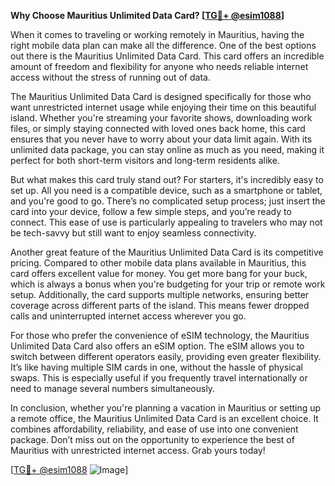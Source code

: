 **Why Choose Mauritius Unlimited Data Card? [[TG💪+ @esim1088](https://t.me/s/esim1088)]**

When it comes to traveling or working remotely in Mauritius, having the right mobile data plan can make all the difference. One of the best options out there is the Mauritius Unlimited Data Card. This card offers an incredible amount of freedom and flexibility for anyone who needs reliable internet access without the stress of running out of data.

The Mauritius Unlimited Data Card is designed specifically for those who want unrestricted internet usage while enjoying their time on this beautiful island. Whether you're streaming your favorite shows, downloading work files, or simply staying connected with loved ones back home, this card ensures that you never have to worry about your data limit again. With its unlimited data package, you can stay online as much as you need, making it perfect for both short-term visitors and long-term residents alike.

But what makes this card truly stand out? For starters, it's incredibly easy to set up. All you need is a compatible device, such as a smartphone or tablet, and you're good to go. There’s no complicated setup process; just insert the card into your device, follow a few simple steps, and you’re ready to connect. This ease of use is particularly appealing to travelers who may not be tech-savvy but still want to enjoy seamless connectivity.

Another great feature of the Mauritius Unlimited Data Card is its competitive pricing. Compared to other mobile data plans available in Mauritius, this card offers excellent value for money. You get more bang for your buck, which is always a bonus when you're budgeting for your trip or remote work setup. Additionally, the card supports multiple networks, ensuring better coverage across different parts of the island. This means fewer dropped calls and uninterrupted internet access wherever you go.

For those who prefer the convenience of eSIM technology, the Mauritius Unlimited Data Card also offers an eSIM option. The eSIM allows you to switch between different operators easily, providing even greater flexibility. It’s like having multiple SIM cards in one, without the hassle of physical swaps. This is especially useful if you frequently travel internationally or need to manage several numbers simultaneously.

In conclusion, whether you're planning a vacation in Mauritius or setting up a remote office, the Mauritius Unlimited Data Card is an excellent choice. It combines affordability, reliability, and ease of use into one convenient package. Don’t miss out on the opportunity to experience the best of Mauritius with unrestricted internet access. Grab yours today! 

[[TG💪+ @esim1088](https://t.me/s/esim1088) ![Image](https://i.postimg.cc/Y0z9fWf4/image.png)]